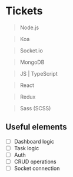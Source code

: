 # Tickets

> Node.js

> Koa

> Socket.io

> MongoDB

> JS | TypeScript

> React

> Redux

> Sass (SCSS)

## Useful elements

- [ ] Dashboard logic
- [ ] Task logic
- [ ] Auth
- [ ] CRUD operations
- [ ] Socket connection
